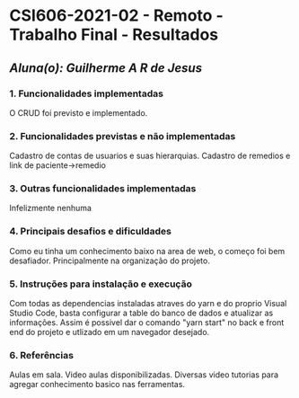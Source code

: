 # **CSI606-2021-02 - Remoto - Trabalho Final - Resultados**

## *Aluna(o): Guilherme A R de Jesus*

### 1. Funcionalidades implementadas
<!-- Descrever as funcionalidades que eram previstas e foram implementas. -->
  O CRUD foi previsto e implementado.
  
### 2. Funcionalidades previstas e não implementadas
<!-- Descrever as funcionalidades que eram previstas e não foram implementas, apresentando uma breve justificativa do porquê elas não foram incluídas -->
  Cadastro de contas de usuarios e suas hierarquias.
  Cadastro de remedios e link de paciente->remedio 

### 3. Outras funcionalidades implementadas
  Infelizmente nenhuma

### 4. Principais desafios e dificuldades
<!-- Descrever os principais desafios encontrados no desenvolvimento do trabalho, quais foram as dificuldades e como elas foram superadas e resolvidas. -->
  Como eu tinha um conhecimento baixo na area de web, o começo foi bem desafiador. Principalmente na organização do projeto.

### 5. Instruções para instalação e execução
<!-- Descrever o que deve ser feito para instalar (ou baixar) a aplicação, o que precisa ser configurando (parâmetros, banco de dados e afins) e como executá-la. -->

Com todas as dependencias instaladas atraves do yarn e do proprio Visual Studio Code, basta configurar a table do banco de dados e atualizar as informações. Assim é possivel dar o comando "yarn start" no back e front end do projeto e utlizado em um navegador desejado.

### 6. Referências
<!-- Referências podem ser incluídas, caso necessário. Utilize o padrão ABNT. -->
Aulas em sala.
Video aulas disponibilizadas.
Diversas video tutorias para agregar conhecimento basico nas ferramentas. 